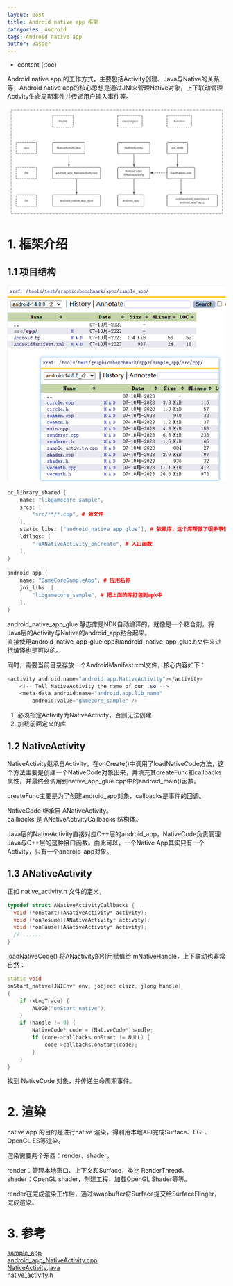 ```yaml
---
layout: post
title: Android native app 框架
categories: Android
tags: Android native app
author: Jasper
---
```


* content
{:toc}

Android native app 的工作方式，主要包括Activity创建、Java与Native的关系等，Android native app的核心思想是通过JNI来管理Native对象，上下联动管理Activity生命周期事件并传递用户输入事件等。




![](/images/android/sdk/android_native_app_bigpiture.png)

# 1. 框架介绍

## 1.1 项目结构

![](/images/android/sdk/android_native_app_files.png)

```c++
cc_library_shared {
    name: "libgamecore_sample",
    srcs: [
        "src/**/*.cpp", # 源文件
    ],
    static_libs: ["android_native_app_glue"], # 依赖库，这个库帮做了很多事情
    ldflags: [
        "-uANativeActivity_onCreate", # 入口函数
    ],
}

android_app {
    name: "GameCoreSampleApp", # 应用名称
    jni_libs: [
        "libgamecore_sample", # 把上面的库打包到apk中
    ],
}
```

android_native_app_glue 静态库是NDK自动编译的，就像是一个粘合剂，将Java层的Activity与Native的android_app粘合起来。  
直接使用android_native_app_glue.cpp和android_native_app_glue.h文件来进行编译也是可以的。

同时，需要当前目录存放一个AndroidManifest.xml文件，核心内容如下：

```java
<activity android:name="android.app.NativeActivity"></activity>
    <!-- Tell NativeActivity the name of our .so -->
    <meta-data android:name="android.app.lib_name"
        android:value="gamecore_sample" />
```

1. 必须指定Activity为NativeActivity，否则无法创建
2. 加载前面定义的库

## 1.2 NativeActivity

NativeActivity继承自Activity，在onCreate()中调用了loadNativeCode方法，这个方法主要是创建一个NativeCode对象出来，并填充其createFunc和callbacks属性，并最终会调用到native_app_glue.cpp中的android_main()函数。

createFunc主要是为了创建android_app对象，callbacks是事件的回调。

NativeCode 继承自 ANativeActivity。  
callbacks 是 ANativeActivityCallbacks 结构体。

Java层的NativeActivity直接对应C++层的android_app，NativeCode负责管理Java与C++层的这种接口函数。由此可以，一个Native App其实只有一个Activity，只有一个android_app对象。

## 1.3 ANativeActivity

正如 native_activity.h 文件的定义，

```c++
typedef struct ANativeActivityCallbacks {
  void (*onStart)(ANativeActivity* activity);
  void (*onResume)(ANativeActivity* activity);
  void (*onPause)(ANativeActivity* activity);
  // ......
}
```

loadNativeCode() 将ANactivity的引用赋值给 mNativeHandle，上下联动也非常自然：

```c++
static void
onStart_native(JNIEnv* env, jobject clazz, jlong handle)
{
    if (kLogTrace) {
        ALOGD("onStart_native");
    }
    if (handle != 0) {
        NativeCode* code = (NativeCode*)handle;
        if (code->callbacks.onStart != NULL) {
            code->callbacks.onStart(code);
        }
    }
}
```

找到 NativeCode 对象，并传递生命周期事件。

# 2. 渲染

native app 的目的是进行native 渲染，得利用本地API完成Surface、EGL、OpenGL ES等渲染。

渲染需要两个东西：render、shader。

render：管理本地窗口、上下文和Surface，类比 RenderThread。  
shader：OpenGL shader，创建工程，加载OpenGL Shader等等。

render在完成渲染工作后，通过swapbuffer将Surface提交给SurfaceFlinger，完成渲染。

# 3. 参考

[sample_app](http://www.aospxref.com/android-14.0.0_r2/xref/tools/test/graphicsbenchmark/apps/sample_app/src/cpp/)  
[android_app_NativeActivity.cpp](http://www.aospxref.com/android-14.0.0_r2/xref/frameworks/base/core/jni/android_app_NativeActivity.cpp)  
[NativeActivity.java](http://www.aospxref.com/android-14.0.0_r2/xref/frameworks/base/core/java/android/app/NativeActivity.java)  
[native_activity.h](http://www.aospxref.com/android-14.0.0_r2/xref/frameworks/native/include/android/native_activity.h)
